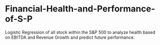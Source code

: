 # Financial-Health-and-Performance-of-S-P
Logistic Regression of all stock within the S&amp;P 500 to analyze health based on EBITDA and Revenue Growth and predict future performance.
